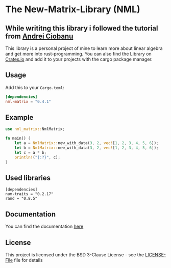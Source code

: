 # The New-Matrix-Library (NML)   
## While writitng this library i followed the tutorial from [Andrei Ciobanu](https://www.andreinc.net/2021/01/20/writing-your-own-linear-algebra-matrix-library-in-c)

This library is a personal project of mine to learn more about linear algebra and get more into rust-programming.
You can also find the Library on [Crates.io](https://crates.io/crates/nml-matrix) and add it to your projects with the cargo package manager.

## Usage
Add this to your `Cargo.toml`:
```toml
[dependencies]
nml-matrix = "0.4.1"
```

## Example
```rust
use nml_matrix::NmlMatrix;

fn main() {
    let a = NmlMatrix::new_with_data(3, 2, vec![1, 2, 3, 4, 5, 6]);
    let b = NmlMatrix::new_with_data(3, 2, vec![1, 2, 3, 4, 5, 6]);
    let c = a * b;
    println!("{:?}", c);
}
```
## Used libraries
```
[dependencies]
num-traits = "0.2.17"
rand = "0.8.5"

``` 
## Documentation
You can find the documentation [here](https://docs.rs/nml-matrix/0.1.0/nml_matrix/struct.NmlMatrix.html)

## License
This project is licensed under the BSD 3-Clause License - see the [LICENSE-File](LICENSE) file for details